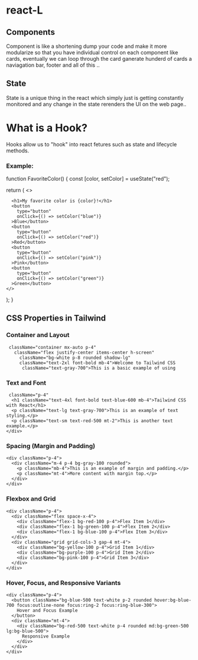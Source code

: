 # react-L
## Components
Component is like a shortening dump your code and make it more modularize so that you have individual control on each component like cards, eventually we can loop through the card ganerate hunderd of cards a naviagation bar, footer and all of this ..

## State
State is a unique thing in the react which simply just is getting constantly monitored and any change in the state rerenders the UI on the web page..

# What is a Hook? 
Hooks allow us to "hook" into react fetures such as state and lifecycle methods. 
### Example: 
function FavoriteColor() {
  const [color, setColor] = useState("red");

  return (
    <>

      <h1>My favorite color is {color}!</h1>
      <button
        type="button"
        onClick={() => setColor("blue")}
      >Blue</button>
      <button
        type="button"
        onClick={() => setColor("red")}
      >Red</button>
      <button
        type="button"
        onClick={() => setColor("pink")}
      >Pink</button>
      <button
        type="button"
        onClick={() => setColor("green")}
      >Green</button>
    </>
  );
}

## CSS Properties in Tailwind 
### Container and Layout 

     className="container mx-auto p-4"
       className="flex justify-center items-center h-screen"
         className="bg-white p-8 rounded shadow-lg"
         className="text-2xl font-bold mb-4">Welcome to Tailwind CSS
          className="text-gray-700">This is a basic example of using 
        
### Text and Font

     className="p-4"
      <h1 className="text-4xl font-bold text-blue-600 mb-4">Tailwind CSS with React</h1>
      <p className="text-lg text-gray-700">This is an example of text styling.</p>
      <p className="text-sm text-red-500 mt-2">This is another text example.</p>
    </div>


### Spacing (Margin and Padding)

    <div className="p-4">
      <div className="m-4 p-4 bg-gray-100 rounded">
        <p className="mb-4">This is an example of margin and padding.</p>
        <p className="mt-4">More content with margin top.</p>
      </div>
    </div>
 

### Flexbox and Grid

    <div className="p-4">
      <div className="flex space-x-4">
        <div className="flex-1 bg-red-100 p-4">Flex Item 1</div>
        <div className="flex-1 bg-green-100 p-4">Flex Item 2</div>
        <div className="flex-1 bg-blue-100 p-4">Flex Item 3</div>
      </div>
      <div className="grid grid-cols-3 gap-4 mt-4">
        <div className="bg-yellow-100 p-4">Grid Item 1</div>
        <div className="bg-purple-100 p-4">Grid Item 2</div>
        <div className="bg-pink-100 p-4">Grid Item 3</div>
      </div>
    </div>


### Hover, Focus, and Responsive Variants

    <div className="p-4">
      <button className="bg-blue-500 text-white p-2 rounded hover:bg-blue-700 focus:outline-none focus:ring-2 focus:ring-blue-300">
        Hover and Focus Example
      </button>
      <div className="mt-4">
        <div className="bg-red-500 text-white p-4 rounded md:bg-green-500 lg:bg-blue-500">
          Responsive Example
        </div>
      </div>
    </div>

